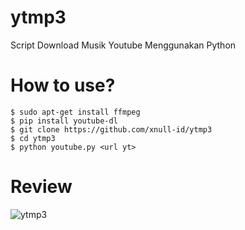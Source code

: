 # ytmp3
Script Download Musik Youtube Menggunakan Python

# How to use?
```
$ sudo apt-get install ffmpeg
$ pip install youtube-dl
$ git clone https://github.com/xnull-id/ytmp3
$ cd ytmp3
$ python youtube.py <url yt>
```

# Review
![ytmp3](https://user-images.githubusercontent.com/70066101/90960485-ddafa500-e46f-11ea-9ee7-d04298569ae8.png)
